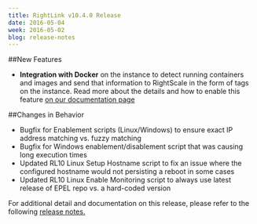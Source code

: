 ```yaml
---
title: RightLink v10.4.0 Release
date: 2016-05-04
week: 2016-05-02
blog: release-notes
---
```


##New Features

* **Integration with Docker** on the instance to detect running containers and images and send that information to RightScale in the form of tags on the instance. Read more about the details and how to enable this feature [on our documentation page](/rl10/reference/rl10_docker_support.html)

##Changes in Behavior

* Bugfix for Enablement scripts (Linux/Windows) to ensure exact IP address matching vs. fuzzy matching 
* Bugfix for Windows enablement/disablement script that was causing long execution times
* Updated RL10 Linux Setup Hostname script to fix an issue where the configured hostname would not persisting a reboot in some cases 
* Updated RL10 Linux Enable Monitoring script to always use latest release of EPEL repo vs. a hard-coded version 
 

For additional detail and documentation on this release, please refer to the following [release notes.](/rl10/releases/rl10_10.4.0_release.html)
